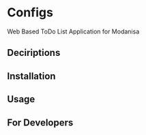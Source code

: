 # Configs
Web Based ToDo List Application for Modanisa

## Deciriptions

## Installation

## Usage

## For Developers
 